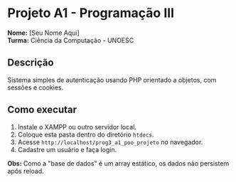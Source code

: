 # Projeto A1 - Programação III

**Nome:** [Seu Nome Aqui]  
**Turma:** Ciência da Computação - UNOESC

## Descrição
Sistema simples de autenticação usando PHP orientado a objetos, com sessões e cookies.

## Como executar
1. Instale o XAMPP ou outro servidor local.
2. Coloque esta pasta dentro do diretório `htdocs`.
3. Acesse `http://localhost/prog3_a1_poo_projeto` no navegador.
4. Cadastre um usuário e faça login.

**Obs:** Como a "base de dados" é um array estático, os dados não persistem após reload.